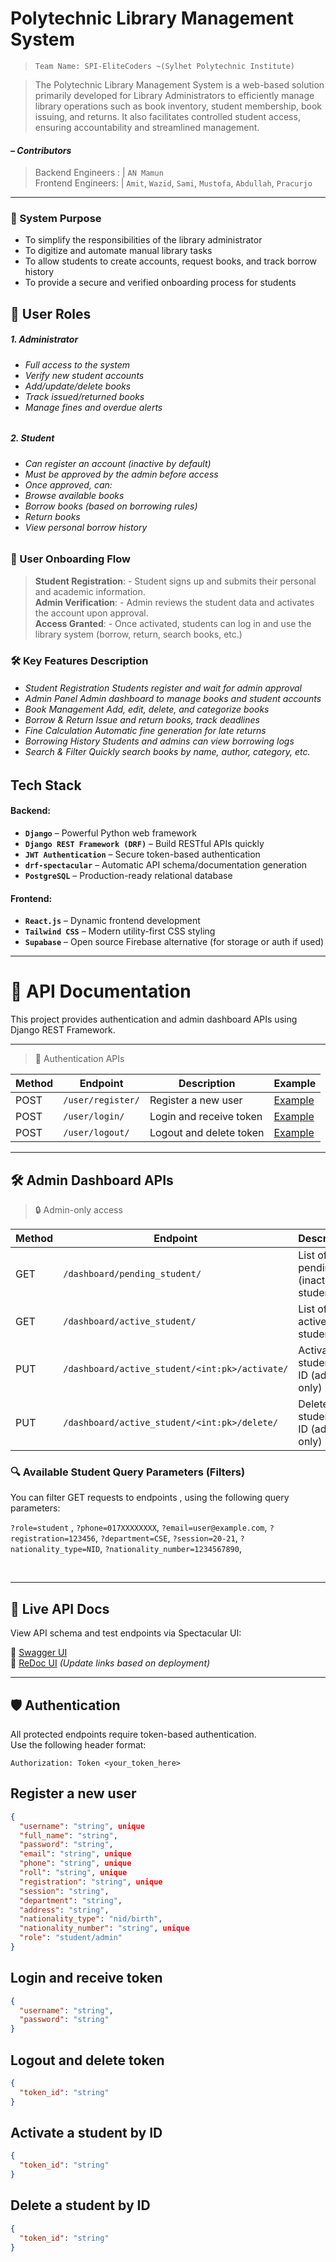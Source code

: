 #  Polytechnic Library Management System 

> `Team Name: SPI-EliteCoders ~(Sylhet Polytechnic Institute)`

> The Polytechnic Library Management System is a web-based solution primarily developed for Library Administrators to efficiently manage library operations such as book inventory, student membership, book issuing, and returns. It also facilitates controlled student access, ensuring accountability and streamlined management.



####  *– Contributors*
> Backend Engineers :  | `AN Mamun` <br> 
> Frontend Engineers:  | `Amit`, `Wazid`, `Sami`, `Mustofa`, `Abdullah`, `Pracurjo`
---

### 🎯 System Purpose
- To simplify the responsibilities of the library administrator
- To digitize and automate manual library tasks
- To allow students to create accounts, request books, and track borrow history
- To provide a secure and verified onboarding process for students

##  👥 User Roles

##### 1. Administrator
<h6> 
 
- Full access to the system
- Verify new student accounts
- Add/update/delete books
- Track issued/returned books
- Manage fines and overdue alerts

</h6>

#####  2. Student

<h6>
 
- Can register an account (inactive by default)
- Must be approved by the admin before access
- Once approved, can:
- Browse available books
- Borrow books (based on borrowing rules)
- Return books
- View personal borrow history

<h6> 


### 🔐 User Onboarding Flow
> **Student Registration**: - Student signs up and submits their personal and academic information. <br> 
> **Admin Verification**: - Admin reviews the student data and activates the account upon approval. <br> 
> **Access Granted**: - Once activated, students can log in and use the library system (borrow, return, search books, etc.) <br> 

### 🛠️ Key Features 	Description
<h6>
 
- Student Registration	Students register and wait for admin approval
- Admin Panel	Admin dashboard to manage books and student accounts
- Book Management	Add, edit, delete, and categorize books
- Borrow & Return	Issue and return books, track deadlines
- Fine Calculation	Automatic fine generation for late returns
- Borrowing History	Students and admins can view borrowing logs
- Search & Filter	Quickly search books by name, author, category, etc.

</h6>

##   Tech Stack

####   Backend: 
 
- **`Django`** – Powerful Python web framework
- **`Django REST Framework (DRF)`** – Build RESTful APIs quickly
- **`JWT Authentication`** – Secure token-based authentication
- **`drf-spectacular`** – Automatic API schema/documentation generation
- **`PostgreSQL`** – Production-ready relational database


####   Frontend:
- **`React.js`** – Dynamic frontend development
- **`Tailwind CSS`** – Modern utility-first CSS styling
- **`Supabase`** – Open source Firebase alternative (for storage or auth if used)

---

# 📘 API Documentation

This project provides authentication and admin dashboard APIs using Django REST Framework.

---

> 🔐 Authentication APIs

| Method | Endpoint             | Description            | Example |
|--------|----------------------|------------------------|---------|
| POST   | `/user/register/`    | Register a new user    |  [Example](#register-a-new-user)|
| POST   | `/user/login/`       | Login and receive token|  [Example](#login-and-receive-token)|
| POST   | `/user/logout/`      | Logout and delete token|  [Example](#logout-and-delete-token)|

 
---

## 🛠️ Admin Dashboard APIs

> 🔒 Admin-only access
> 
| Method | Endpoint                                      | Description                          | Example |
|--------|-----------------------------------------------|--------------------------------------|---------|
| GET    | `/dashboard/pending_student/`                 | List of pending (inactive) students  | Just View| 
| GET    | `/dashboard/active_student/`                  | List of active students              | Just View| 
| PUT    | `/dashboard/active_student/<int:pk>/activate/`| Activate a student by ID (admin only) |  [Example](#activate-a-student-by-id)|
| PUT    | `/dashboard/active_student/<int:pk>/delete/` | Delete a student by ID (admin only) |  [Example](#delete-a-student-by-id)|


### 🔍 Available Student Query Parameters (Filters)

You can filter GET requests to endpoints , using the following query parameters:

`?role=student` , `?phone=017XXXXXXXX`, `?email=user@example.com`, `?registration=123456`,  `?department=CSE`, `?session=20-21`, `?nationality_type=NID`, `?nationality_number=1234567890`, 

<br>


---

## 📎 Live API Docs

View API schema and test endpoints via Spectacular UI:

🔗 [Swagger UI](http://localhost:8000/api/schema/swagger-ui/)  
🔗 [ReDoc UI](http://localhost:8000/api/schema/redoc/) *(Update links based on deployment)*

--- 



## 🛡️ Authentication

All protected endpoints require token-based authentication.  
Use the following header format:

```http
Authorization: Token <your_token_here>
```




##  Register a new user
```json
{ 
  "username": "string", unique
  "full_name": "string",
  "password": "string", 
  "email": "string", unique
  "phone": "string", unique 
  "roll": "string", unique 
  "registration": "string", unique
  "session": "string", 
  "department": "string",
  "address": "string",
  "nationality_type": "nid/birth",
  "nationality_number": "string", unique
  "role": "student/admin"
} 
```

## Login and receive token

```json
{
  "username": "string",
  "password": "string"
}
```

## Logout and delete token
```json
{
  "token_id": "string"
}
```

## Activate a student by ID

```json
{
  "token_id": "string"
}
```

## Delete a student by ID

```json
{
  "token_id": "string"
}
```
